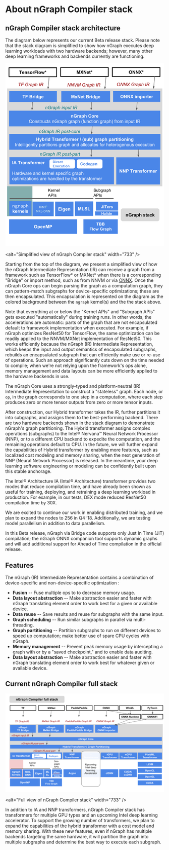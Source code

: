 About nGraph Compiler stack
===========================

nGraph Compiler stack architecture
----------------------------------

The diagram below represents our current Beta release stack. Please note 
that the stack diagram is simplified to show how nGraph executes deep 
learning workloads with two hardware backends; however, many other 
deep learning frameworks and backends currently are functioning.

![](doc/sphinx/source/graphics/stackngrknl.png)

<alt="Simplified view of nGraph Compiler stack" width="733" />


Starting from the top of the diagram, we present a simplified view of 
how the nGraph Intermediate Representation (IR) can receive a graph
from a framework such as TensorFlow\* or MXNet\* when there is a 
corresponding "Bridge" or import method, such as from NNVM or via 
[ONNX](http://onnx.ai). Once the nGraph Core ops can begin 
parsing the graph as a computation graph, they can pattern-match 
subgraphs for device-specific optimizations; these are then 
encapsulated. This encapsulation is represented on the diagram as 
the colored background between the `ngraph` kernel(s) and the the 
stack above.

Note that everything at or below the "Kernel APIs" and "Subgraph 
APIs" gets executed "automatically" during training runs. In other 
words, the accelerations are automatic: parts of the graph that 
are not encapsulated default to framework implementation when 
executed. For example, if nGraph optimizes ResNet50 for TensorFlow, 
the same optimization can be readily applied to the NNVM/MXNet 
implementation of ResNet50. This works efficiently because the 
nGraph (IR) Intermediate Representation, which keeps the input 
and output semantics of encapsulated subgraphs, rebuilds an 
encapsulated subgraph that can efficiently make use or re-use 
of operations. Such an approach significantly cuts down on the 
time needed to compile; when we're not relying upon the framework's 
ops alone, memory management and data layouts can be more efficiently 
applied to the hardware backends in use.

The nGraph Core uses a strongly-typed and platform-neutral (IR) 
Intermediate Representation to construct a "stateless" graph. 
Each node, or `op`, in the graph corresponds to one step in 
a computation, where each step produces zero or more tensor 
outputs from zero or more tensor inputs.

After construction, our Hybrid transformer takes the IR, further 
partitions it into subgraphs, and assigns them to the best-performing 
backend. There are two hardware backends shown in the stack diagram 
to demonstrate nGraph's graph partitioning. The Hybrid transformer 
assigns complex operations (subgraphs) to the Intel® Nervana™ Neural 
Network Processor (NNP), or to a different CPU backend to expedite 
the computation, and the remaining operations default to CPU. In the 
future, we will further expand the capabilities of Hybrid transformer 
by enabling more features, such as localized cost modeling and memory 
sharing, when the next generation of NNP (Neural Network Processor) 
is released. In the meantime, your deep learning software engineering 
or modeling can be confidently built upon this stable anchorage.

The Intel® Architecture IA (Intel® Architecture) transformer provides 
two modes that reduce compilation time, and have already been shown 
as useful for training, deploying, and retraining a deep learning 
workload in production. For example, in our tests, DEX mode reduced 
ResNet50 compilation time by 30X.

We are excited to continue our work in enabling distributed training, 
and we plan to expand the nodes to 256 in Q4 ‘18. Additionally, we 
are testing model parallelism in addition to data parallelism.

In this Beta release, nGraph via Bridge code supports only Just In 
Time (JiT) compilation; the nGraph ONNX companion tool supports 
dynamic graphs and will add additional support for Ahead of Time 
compilation in the official release.

Features
--------

The nGraph (IR) Intermediate Representation contains a combination 
of device-specific and non-device-specific optimization :

-   **Fusion** -- Fuse multiple ops to to decrease memory usage.
-   **Data layout abstraction** -- Make abstraction easier and faster with nGraph translating element order to work best for a given or available device.
-   **Data reuse** -- Save results and reuse for subgraphs with the same input.
-   **Graph scheduling** -- Run similar subgraphs in parallel via multi-threading.
-   **Graph partitioning** -- Partition subgraphs to run on different devices to speed up computation; make better use of spare CPU cycles with nGraph.
-   **Memory management** -- Prevent peak memory usage by intercepting a graph with or by a "saved checkpoint," and to enable data auditing.
-   **Data layout abstraction** -- Make abstraction easier and faster with nGraph translating element order to work best for whatever given or available device.


Current nGraph Compiler full stack
----------------------------------

![](doc/sphinx/source/graphics/full-ngstck.png)

<alt="Full view of nGraph Compiler stack" width="733" />



In addition to IA and NNP transformers, nGraph Compiler stack has transformers
for multiple GPU types and an upcoming Intel deep learning accelerator. To 
support the growing number of transformers, we plan to expand the capabilities 
of the hybrid transformer with a cost model and memory sharing. With these new 
features, even if nGraph has multiple backends targeting the same hardware, it 
will partition the graph into multiple subgraphs and determine the best way to 
execute each subgraph.   

